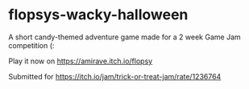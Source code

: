 # flopsys-wacky-halloween
A short candy-themed adventure game made for a 2 week Game Jam competition (:

Play it now on https://amirave.itch.io/flopsy

Submitted for https://itch.io/jam/trick-or-treat-jam/rate/1236764
